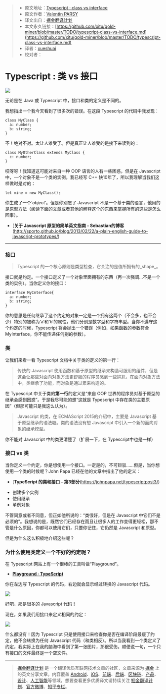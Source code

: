 > * 原文地址：[Typescript : class vs interface](https://medium.com/front-end-hacking/typescript-class-vs-interface-99c0ae1c2136)
> * 原文作者：[Valentin PARSY](https://medium.com/@parsyval?source=post_header_lockup)
> * 译文出自：[掘金翻译计划](https://github.com/xitu/gold-miner)
> * 本文永久链接：[https://github.com/xitu/gold-miner/blob/master/TODO/typescript-class-vs-interface.md](https://github.com/xitu/gold-miner/blob/master/TODO/typescript-class-vs-interface.md)
> * 译者：[xueshuai](https://github.com/xueshuai)
> * 校对者：

# Typescript : 类 vs 接口

![](https://cdn-images-1.medium.com/max/800/1*TP-D_umXHGfSyJbUrSQ24g.jpeg)

无论是在 Java 或 Typescript 中，接口和类的定义是不同的。

我想指出一个我今天看到了很多次的错误。在这段 Typescript 的代码中我发现：

```
class MyClass {
  a: number;
  b: string;
}
```

不！绝对不对。太让人难受了。但是真正让人难受的是接下来读到的：

```
class MyOtherClass extends MyClass {
  c: number;
}
```

哎呀呀！我知道这可能对来自一种 OOP 语言的人有一些困惑，但是在 Javascript 中，一个对象不是一个类的实例。我已经写 C++ 快10年了，所以我理解当我们这样做时是对的：

```
let mine = new MyClass();
```
你生成了一个‘_object_’。但是你别忘了 Javascript 不是一个基于类的语言，他用的是原型方法（阅读下面的文章或者其他的解释这个的东西来掌握所有的这些是怎么回事）。

- [**关于 Javascript 原型的简单英文指南 - Sebastian的博客**(http://sporto.github.io/blog/2013/02/22/a-plain-english-guide-to-javascript-prototypes/)

* * *

### 接口

> Typescript 的一个核心原则是类型检查，它关注的是值所拥有的_shape_。

接口就是约定。一个接口定义了一个对象里面拥有的东西（再一次强调...不是一个类的实例）。当你定义你的接口：

```
interface MyInterface{
  a: number;
  b: string;
}
```

你的意思是任何继承了这个约定的对象一定是一个拥有这两个（不会多，也不会少）特别的被称为‘a’和‘b’的属性，他们分别是数字型和字符串型。当你不遵守这个约定的时候，Typescript 将会抛出一个错误（例如，如果函数的参数符合 MyInterface，你不能传递任何别的参数）。

### 类

让我们来看一看 Typescript 文档中关于类的定义的第一行：

> 传统的 Javascript 使用函数和基于原型的继承来构造可服用的组件，但是这会让那些对面向对象方法更舒服的程序员感到一些尴尬，在面向对象方法中，类继承了功能，而对象是通过累来构造的。

在 Typescript 中关于类的**第一行**的定义是“来自 OOP 世界的程序员对基于原型的继承会感到困惑”。于是我尽可能的想“这就是 Typescript 中存在类的主要原因”（但那可能只是我这么认为）。

> Javascript 的类，在 ECMAScript 2015的介绍中，主要是 Javascript 基于原型继承的语法糖。类的语法没有想 Javascript 中引入一个新的面向对象的继承模型。

你不能对 Javascript 中的类更清楚了（扩展一下，在 Typescript中也是一样）

### 接口 vs 类

当你定义一个约定，你是想使用一个接口。一定是的，不可辩驳……但是，当你想使用一个类的时候呢？John Papa 已经在他的文章中指出了他的定义：

- [**TypeScript 的类和接口 - 第3部分**(https://johnpapa.net/typescriptpost3/)

*  创建多个实例
*  使用继承
*  单例对象

不管同意或者不同意，但正如他所说的：“类很好，但是在 Javascript 中它们不是必须的”。我想说的是，既然它们已经存在而且让很多人的工作变得更轻松，那不管是什么原因，你都可以使用它们，只要你记住，它仍然是 Javascript 和原型。

但是为什么这么积极地介绍这些呢？

### 为什么使用类定义一个不好的约定呢？

在 Typescript 网站上有一个很棒的工具叫做“Playground”。

- [**Playground · TypeScript**](https://www.typescriptlang.org/play/)

你在左边写 Typescript 的代码，右边就会显示经过转换的 Javascript 代码。

![](https://cdn-images-1.medium.com/max/1000/1*rHfgm0K-kDPc1fKFSCrnYA.jpeg)

好吧，那是很多的 Javascript 代码！

现在，如果我们用接口来定义相同的约定：

![](https://cdn-images-1.medium.com/max/1000/1*ZAXtcsFvS6dMj1aCS0sgDg.jpeg)

什么都没有！因为 Typescript 只是使用接口来检查你是否在编译阶段最瘦了约定，他不会转换为任何 Javascript 代码（和类相反）。所以当我看到一个类定义了约定，我实际上在我的脑海中看到了第一张图片，那很受伤。顺便说一句，一个只有接口的文件最终是一个空文件。


---

> [掘金翻译计划](https://github.com/xitu/gold-miner) 是一个翻译优质互联网技术文章的社区，文章来源为 [掘金](https://juejin.im) 上的英文分享文章。内容覆盖 [Android](https://github.com/xitu/gold-miner#android)、[iOS](https://github.com/xitu/gold-miner#ios)、[前端](https://github.com/xitu/gold-miner#前端)、[后端](https://github.com/xitu/gold-miner#后端)、[区块链](https://github.com/xitu/gold-miner#区块链)、[产品](https://github.com/xitu/gold-miner#产品)、[设计](https://github.com/xitu/gold-miner#设计)、[人工智能](https://github.com/xitu/gold-miner#人工智能)等领域，想要查看更多优质译文请持续关注 [掘金翻译计划](https://github.com/xitu/gold-miner)、[官方微博](http://weibo.com/juejinfanyi)、[知乎专栏](https://zhuanlan.zhihu.com/juejinfanyi)。
